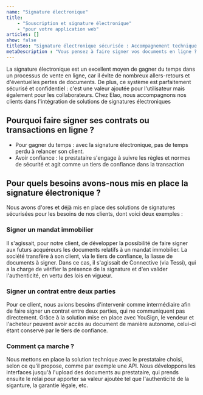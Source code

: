 ```yaml
---
name: "Signature électronique"
title: 
    - "Souscription et signature électronique"
    - "pour votre application web"
articles: []
show: false
titleSeo: "Signature électronique sécurisée : Accompagnement technique & mise en place - Elao"
metaDescription : "Vous pensez à faire signer vos documents en ligne ? Elao vous accompagne dans la mise en place de la signature sécurisée, soit par la réalisation technique ou bien en accompagnant vos équipes."
---
```

La signature électronique est un excellent moyen de gagner du temps dans un processus de vente en ligne, car il évite de nombreux allers-retours et d'éventuelles pertes de documents. De plus, ce système est parfaitement sécurisé et confidentiel : c'est une valeur ajoutée pour l'utilisateur mais également pour les collaborateurs. Chez Elao, nous accompagnons nos clients dans l'intégration de solutions de signatures électroniques 

## Pourquoi faire signer ses contrats ou transactions en ligne ? 

- Pour gagner du temps : avec la signature électronique, pas de temps perdu à relancer son client.
- Avoir confiance : le prestataire s'engage à suivre les règles et normes de sécurité et agit comme un tiers de confiance dans la transaction

## Pour quels besoins avons-nous mis en place la signature électronique ? 

Nous avons d'ores et déjà mis en place des solutions de signatures sécurisées pour les besoins de nos clients, dont voici deux exemples :

### Signer un mandat immobilier

Il s'agissait, pour notre client, de développer la possibilité de faire signer aux futurs acquéreurs les documents relatifs à un mandat immobilier. La société transfère à son client, via le tiers de confiance, la liasse de documents à signer. Dans ce cas, il s'agissait de Connective (via Tessi), qui a la charge de vérifier la présence de la signature et d'en valider l'authenticité, en vertu des lois en vigueur.  

### Signer un contrat entre deux parties

Pour ce client, nous avions besoins d'intervenir comme intermédiaire afin de faire signer un contrat entre deux parties, qui ne communiquent pas directement. Grâce à la solution mise en place avec YouSign, le vendeur et l'acheteur peuvent avoir accès au document de manière autonome, celui-ci étant conservé par le tiers de confiance. 

### Comment ça marche ? 

Nous mettons en place la solution technique avec le prestataire choisi, selon ce qu'il propose, comme par exemple une API. Nous développons les interfaces jusqu'à l'upload des documents au prestataire, qui prends ensuite le relai pour apporter sa valeur ajoutée tel que l'authenticité de la siganture, la garantie légale, etc.


